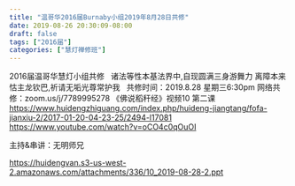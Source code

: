 ```yaml
---
title: "温哥华2016届Burnaby小组2019年8月28日共修"
date: 2019-08-26 20:30:09-08:00
draft: false
tags: ["2016届"]
categories: ["慧灯禅修班"]
---
```

2016届温哥华慧灯小组共修
 
诸法等性本基法界中,自现圆满三身游舞力
离障本来怙主龙钦巴,祈请无垢光尊常护我
 
共修时间：2019.8.28 星期三6:30pm
网络共修：zoom.us/j/7789995278
《佛说稻秆经》视频10 第二课
 
https://www.huidengzhiguang.com/index.php/huideng-jiangtang/fofa-jianxiu-2/2017-01-20-04-23-25/2494-l17081
https://www.youtube.com/watch?v=oCO4c0qOuOI

主持&串讲：无明师兄

 https://huidengvan.s3-us-west-2.amazonaws.com/attachments/336/10_2019-08-28-2.ppt
